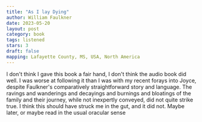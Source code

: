 ```yaml
---
title: "As I lay Dying"
author: William Faulkner
date: 2023-05-20
layout: post
category: book
tags: listened
stars: 3
draft: false
mapping: Lafayette County, MS, USA, North America
---
```


I don't think I gave this book a fair hand, I don't think the audio book did well. I was worse at following it than I was with my recent forays into Joyce, despite Faulkner's comparatively straightforward story and language. The ravings and wanderings and decayings and burnings and bloatings of the family and their journey, while not inexpertly conveyed, did not quite strike true. I think this should have struck me in the gut, and it did not. Maybe later, or maybe read in the usual oracular sense
